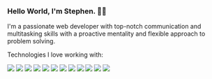 ### Hello World, I'm Stephen. 🙋‍♂️

I'm a passionate web developer with top-notch communication and multitasking skills with a proactive mentality and flexible approach to problem solving.

Technologies I love working with:

![](https://img.shields.io/badge/PHP-%5E5.x-%237A86B8)
![](https://img.shields.io/badge/MVC-Laravel-red)
![](https://img.shields.io/badge/JS-jQuery-blue)
![](https://img.shields.io/badge/JS-Alpine.js-blue)
![](https://img.shields.io/badge/RDBMS-MySQL-blue)
![](https://img.shields.io/badge/QueryLanguage-SQL-blue)
![](https://img.shields.io/badge/Database%20Management-phpMyAdmin-%23bbb)
![](https://img.shields.io/badge/CSS-TailwindCSS-%230ea5e9)
![](https://img.shields.io/badge/CSS-Bootstrap-%23712cf9)
![](https://img.shields.io/badge/PaaS-Heroku-%237A86B8)
![](https://img.shields.io/badge/Cloud-S3-orange)
![](https://img.shields.io/badge/Database%20Management-PlanetScale-%23bbb)
